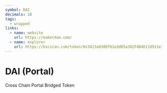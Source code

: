 ```yaml
---
symbol: DAI
decimals: 18
tags:
  - wrapped
links:
  - name: website
    url: https://makerdao.com/
  - name: explorer
    url: https://bscscan.com/token/0x3413a030EF81a3dD5a302F4B4D11d911e12ed337
---
```


# DAI (Portal)

Cross Chain Portal Bridged Token
